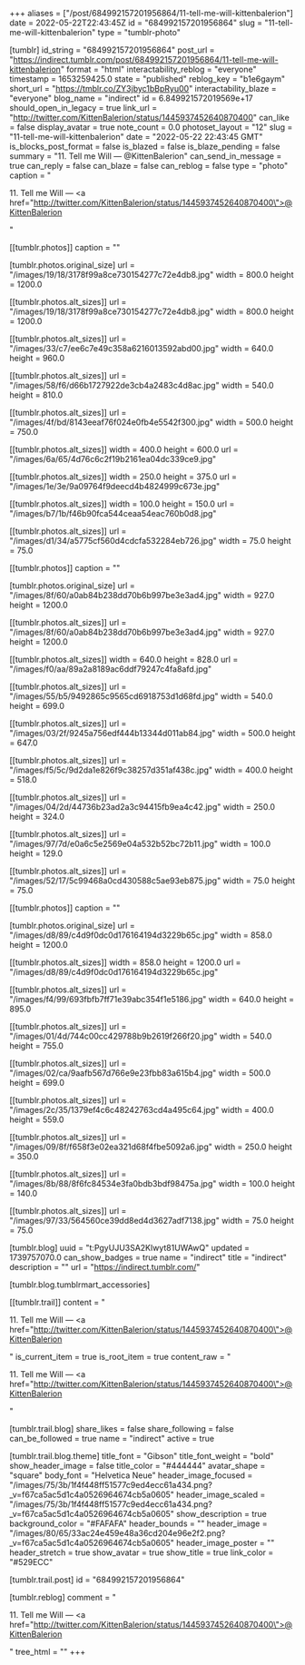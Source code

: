 +++
aliases = ["/post/684992157201956864/11-tell-me-will-kittenbalerion"]
date = 2022-05-22T22:43:45Z
id = "684992157201956864"
slug = "11-tell-me-will-kittenbalerion"
type = "tumblr-photo"

[tumblr]
id_string = "684992157201956864"
post_url = "https://indirect.tumblr.com/post/684992157201956864/11-tell-me-will-kittenbalerion"
format = "html"
interactability_reblog = "everyone"
timestamp = 1653259425.0
state = "published"
reblog_key = "b1e6gaym"
short_url = "https://tmblr.co/ZY3jbyc1bBpRyu00"
interactability_blaze = "everyone"
blog_name = "indirect"
id = 6.849921572019569e+17
should_open_in_legacy = true
link_url = "http://twitter.com/KittenBalerion/status/1445937452640870400"
can_like = false
display_avatar = true
note_count = 0.0
photoset_layout = "12"
slug = "11-tell-me-will-kittenbalerion"
date = "2022-05-22 22:43:45 GMT"
is_blocks_post_format = false
is_blazed = false
is_blaze_pending = false
summary = "11. Tell me Will — @KittenBalerion"
can_send_in_message = true
can_reply = false
can_blaze = false
can_reblog = false
type = "photo"
caption = "<p>11. Tell me Will — <a href=\"http://twitter.com/KittenBalerion/status/1445937452640870400\">@KittenBalerion</a></p>"

[[tumblr.photos]]
caption = ""

[tumblr.photos.original_size]
url = "/images/19/18/3178f99a8ce730154277c72e4db8.jpg"
width = 800.0
height = 1200.0

[[tumblr.photos.alt_sizes]]
url = "/images/19/18/3178f99a8ce730154277c72e4db8.jpg"
width = 800.0
height = 1200.0

[[tumblr.photos.alt_sizes]]
url = "/images/33/c7/ee6c7e49c358a6216013592abd00.jpg"
width = 640.0
height = 960.0

[[tumblr.photos.alt_sizes]]
url = "/images/58/f6/d66b1727922de3cb4a2483c4d8ac.jpg"
width = 540.0
height = 810.0

[[tumblr.photos.alt_sizes]]
url = "/images/4f/bd/8143eeaf76f024e0fb4e5542f300.jpg"
width = 500.0
height = 750.0

[[tumblr.photos.alt_sizes]]
width = 400.0
height = 600.0
url = "/images/6a/65/4d76c6c2f19b2161ea04dc339ce9.jpg"

[[tumblr.photos.alt_sizes]]
width = 250.0
height = 375.0
url = "/images/1e/3e/9a09764f9deecd4b4824999c673e.jpg"

[[tumblr.photos.alt_sizes]]
width = 100.0
height = 150.0
url = "/images/b7/1b/f46b90fca544ceaa54eac760b0d8.jpg"

[[tumblr.photos.alt_sizes]]
url = "/images/d1/34/a5775cf560d4cdcfa532284eb726.jpg"
width = 75.0
height = 75.0

[[tumblr.photos]]
caption = ""

[tumblr.photos.original_size]
url = "/images/8f/60/a0ab84b238dd70b6b997be3e3ad4.jpg"
width = 927.0
height = 1200.0

[[tumblr.photos.alt_sizes]]
url = "/images/8f/60/a0ab84b238dd70b6b997be3e3ad4.jpg"
width = 927.0
height = 1200.0

[[tumblr.photos.alt_sizes]]
width = 640.0
height = 828.0
url = "/images/f0/aa/89a2a8189ac6ddf79247c4fa8afd.jpg"

[[tumblr.photos.alt_sizes]]
url = "/images/55/b5/9492865c9565cd6918753d1d68fd.jpg"
width = 540.0
height = 699.0

[[tumblr.photos.alt_sizes]]
url = "/images/03/2f/9245a756edf444b13344d011ab84.jpg"
width = 500.0
height = 647.0

[[tumblr.photos.alt_sizes]]
url = "/images/f5/5c/9d2da1e826f9c38257d351af438c.jpg"
width = 400.0
height = 518.0

[[tumblr.photos.alt_sizes]]
url = "/images/04/2d/44736b23ad2a3c94415fb9ea4c42.jpg"
width = 250.0
height = 324.0

[[tumblr.photos.alt_sizes]]
url = "/images/97/7d/e0a6c5e2569e04a532b52bc72b11.jpg"
width = 100.0
height = 129.0

[[tumblr.photos.alt_sizes]]
url = "/images/52/17/5c99468a0cd430588c5ae93eb875.jpg"
width = 75.0
height = 75.0

[[tumblr.photos]]
caption = ""

[tumblr.photos.original_size]
url = "/images/d8/89/c4d9f0dc0d176164194d3229b65c.jpg"
width = 858.0
height = 1200.0

[[tumblr.photos.alt_sizes]]
width = 858.0
height = 1200.0
url = "/images/d8/89/c4d9f0dc0d176164194d3229b65c.jpg"

[[tumblr.photos.alt_sizes]]
url = "/images/f4/99/693fbfb7ff71e39abc354f1e5186.jpg"
width = 640.0
height = 895.0

[[tumblr.photos.alt_sizes]]
url = "/images/01/4d/744c00cc429788b9b2619f266f20.jpg"
width = 540.0
height = 755.0

[[tumblr.photos.alt_sizes]]
url = "/images/02/ca/9aafb567d766e9e23fbb83a615b4.jpg"
width = 500.0
height = 699.0

[[tumblr.photos.alt_sizes]]
url = "/images/2c/35/1379ef4c6c48242763cd4a495c64.jpg"
width = 400.0
height = 559.0

[[tumblr.photos.alt_sizes]]
url = "/images/09/8f/f658f3e02ea321d68f4fbe5092a6.jpg"
width = 250.0
height = 350.0

[[tumblr.photos.alt_sizes]]
url = "/images/8b/88/8f6fc84534e3fa0bdb3bdf98475a.jpg"
width = 100.0
height = 140.0

[[tumblr.photos.alt_sizes]]
url = "/images/97/33/564560ce39dd8ed4d3627adf7138.jpg"
width = 75.0
height = 75.0

[tumblr.blog]
uuid = "t:PgyUJU3SA2Klwyt81UWAwQ"
updated = 1739757070.0
can_show_badges = true
name = "indirect"
title = "indirect"
description = ""
url = "https://indirect.tumblr.com/"

[tumblr.blog.tumblrmart_accessories]

[[tumblr.trail]]
content = "<p>11. Tell me Will &mdash; <a href=\"http://twitter.com/KittenBalerion/status/1445937452640870400\">@KittenBalerion</a></p>"
is_current_item = true
is_root_item = true
content_raw = "<p>11. Tell me Will — <a href=\"http://twitter.com/KittenBalerion/status/1445937452640870400\">@KittenBalerion</a></p>"

[tumblr.trail.blog]
share_likes = false
share_following = false
can_be_followed = true
name = "indirect"
active = true

[tumblr.trail.blog.theme]
title_font = "Gibson"
title_font_weight = "bold"
show_header_image = false
title_color = "#444444"
avatar_shape = "square"
body_font = "Helvetica Neue"
header_image_focused = "/images/75/3b/1f4f448ff51577c9ed4ecc61a434.png?_v=f67ca5ac5d1c4a0526964674cb5a0605"
header_image_scaled = "/images/75/3b/1f4f448ff51577c9ed4ecc61a434.png?_v=f67ca5ac5d1c4a0526964674cb5a0605"
show_description = true
background_color = "#FAFAFA"
header_bounds = ""
header_image = "/images/80/65/33ac24e459e48a36cd204e96e2f2.png?_v=f67ca5ac5d1c4a0526964674cb5a0605"
header_image_poster = ""
header_stretch = true
show_avatar = true
show_title = true
link_color = "#529ECC"

[tumblr.trail.post]
id = "684992157201956864"

[tumblr.reblog]
comment = "<p>11. Tell me Will — <a href=\"http://twitter.com/KittenBalerion/status/1445937452640870400\">@KittenBalerion</a></p>"
tree_html = ""
+++
